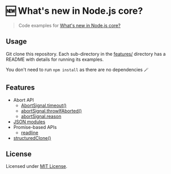 # 🆕 What's new in Node.js core?

> Code examples for [What's new in Node.js core?](https://simonplend.com/whats-new-in-node-js-core/)

## Usage

Git clone this repository. Each sub-directory in the [features/](features/)
directory has a README with details for running its examples.

You don't need to run `npm install` as there are no dependencies 🪄

## Features

- Abort API
	- [AbortSignal.timeout()](features/abort-api-abortsignal-timeout)
	- [abortSignal.throwIfAborted()](features/abort-api-abortsignal-throwifaborted)
	- [abortSignal.reason](features/abort-api-abortsignal-reason)
- [JSON modules](features/json-modules)
- Promise-based APIs
	- [readline](features/promises-api-readline)
- [structuredClone()](features/structuredclone)

## License

Licensed under [MIT License](./LICENSE.md).
